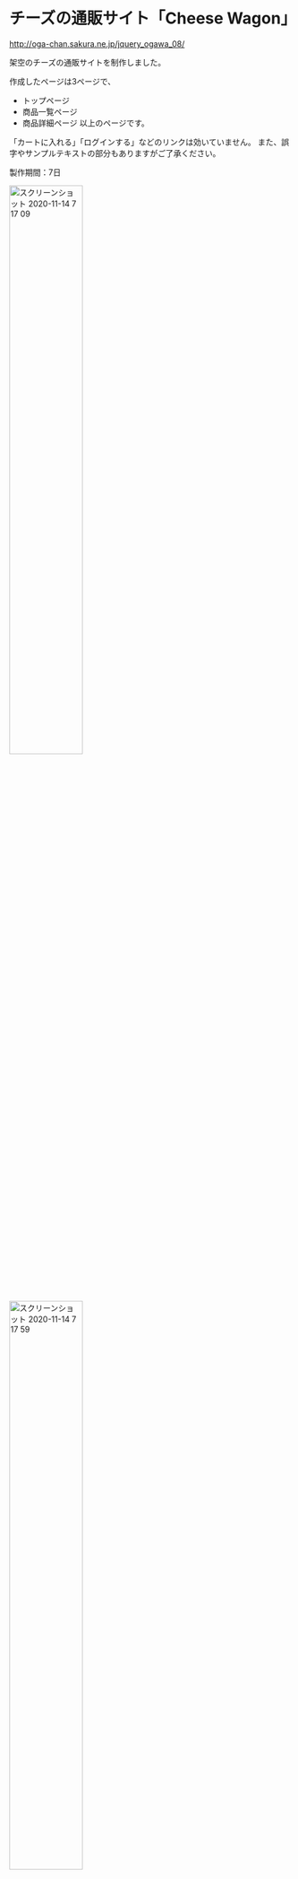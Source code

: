 # チーズの通販サイト「Cheese Wagon」
http://oga-chan.sakura.ne.jp/jquery_ogawa_08/  

架空のチーズの通販サイトを制作しました。

作成したページは3ページで、  
* トップページ
* 商品一覧ページ
* 商品詳細ページ
以上のページです。

「カートに入れる」「ログインする」などのリンクは効いていません。
また、誤字やサンプルテキストの部分もありますがご了承ください。

製作期間：7日

<img width="51%" alt="スクリーンショット 2020-11-14 7 17 09" src="https://user-images.githubusercontent.com/70194652/99126510-a81ef000-2649-11eb-8698-8656316e2c95.png">
<img width="51%" alt="スクリーンショット 2020-11-14 7 17 59" src="https://user-images.githubusercontent.com/70194652/99126528-b10fc180-2649-11eb-853d-2eee297d1397.png">
<img width="51%" alt="スクリーンショット 2020-11-14 7 18 18" src="https://user-images.githubusercontent.com/70194652/99126530-b2d98500-2649-11eb-88cc-a47f271a8489.png">
<img width="51%" alt="スクリーンショット 2020-11-14 7 18 35" src="https://user-images.githubusercontent.com/70194652/99126533-b4a34880-2649-11eb-9050-03e5ce9241ec.png">


# なぜチーズの通販サイトなのか

* 勉強を始めた頃から作りたいサイトのイメージがあった
* 食に関する興味が強いのでモチベUP
* 「oisix」や「食べチョク」など食品系ECサイト運営に興味あり
* 自分もチーズを作っていた時期があった
* 新人の頃の上司が「将来こんな仕事をしてみたい」というサイトを具体化
* チーズアカデミーに関連するサイトにしたかった

# 勉強してきたこと
html・CSSでお金を稼いだ事はないのですが、やってきたこと
* レストランのホームページの料理名の更新
* メニューの作成にPhotoshop
* Udemyの講座で手を動かす
* CSSが崩壊して完成に至らなかったサイトが3つくらい

# 工夫したこと
制作日数から考えて、ヘッダーは自己紹介サイトから流用。（本当はボトムナビゲーションにしたかった）  
ヘッダーとフッターは別ファイルにして、一括管理。（ページ毎のタイトルの設定は間に合わず）
CSSの崩壊が怖かったので、下準備に時間をかけました。

# 苦戦したこと
メニューアイテムの数が変化した時にも、レイアウトが崩れないようにCSSを適用するのに苦労しました。

# 初チャレンジ
商品一覧ページにて  「CSSのグリッドレイアウト」を使ってみました。  
Qiitaの記事を見ながら基本的なプロパティのみで作成

# 改善点
圧縮はしているのですが、画像が重たいので初回の読み込みに時間がかかっている。  
なめらかな動きのあるサイトにできなかった事。  
上から順に作成したため、繰り返し書くCSSが増えてしまった事。


